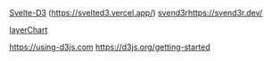 [Svelte-D3](https://datavisualizationwithsvelte.com/) (https://svelted3.vercel.app/)
[svend3r](https://svend3r.dev/)https://svend3r.dev/

[layerChart](https://www.layerchart.com/)

https://using-d3js.com
https://d3js.org/getting-started
